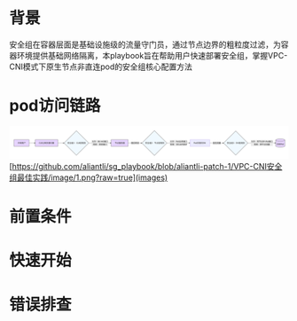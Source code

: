 # 背景
安全组在容器层面是基础设施级的流量守门员，通过节点边界的粗粒度过滤，为容器环境提供基础网络隔离，本playbook旨在帮助用户快速部署安全组，掌握VPC-CNI模式下原生节点非直连pod的安全组核心配置方法
# pod访问链路
![](VPC-CNI安全组最佳实践/image/1.png)
[https://github.com/aliantli/sg_playbook/blob/aliantli-patch-1/VPC-CNI安全组最佳实践/image/1.png?raw=true](images)
# 前置条件

# 快速开始

# 错误排查
